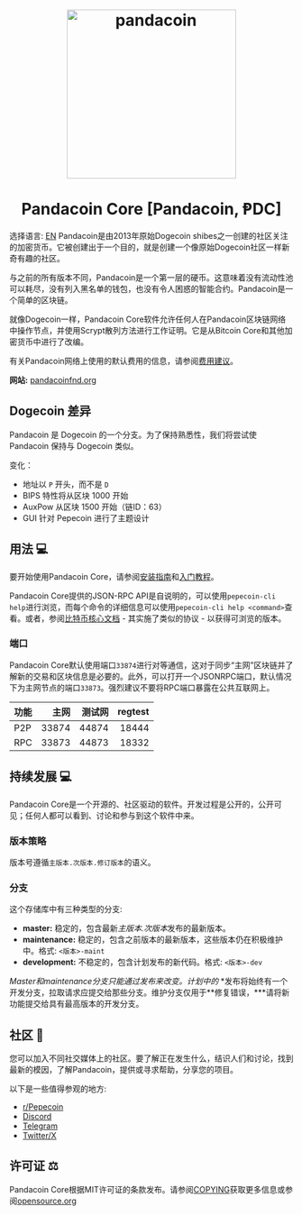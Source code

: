 <h1 align="center">
<img src="https://media-hosting.imagekit.io//7b775aca1ca541e7/Picsart_25-02-15_16-49-23-474.png?Expires=1834260863&Key-Pair-Id=K2ZIVPTIP2VGHC&Signature=bKahCdBfRC8MJspuUTK1v~rQMlFxMwSAv1pnun5iS4hUSLAcKfj6WdBiZD-gSwwtX-tVmPskpUZDwTigb8hAaKDBFKEdGRvp91hnTHD3QmQOONNPUoa2xwUG8owFZfBMlo-BzlaBgIg3US06MJK1cWhTYeoufuKxbjFLagXg2dK6xIoNEqcFl7F9HSMXolgKKX~0cXMje71R~6~vbIJqZ7O2zPzQfp~9y1ManPnfm49-RQF9a3N6A5pRiaKgNYVQ-rtZRiwKy3AU2AxPW6mzsH5SeR9J5Hih7CwTfn2G72DEIk8WrkP07w34WaCYxzoBcuMeZbo8ztelMaJR2etUpA__" alt="pandacoin" width="300"/>
<br/><br/>
Pandacoin Core [Pandacoin, ⱣDC]
</h1>

选择语言: [EN](./README.md) 
Pandacoin是由2013年原始Dogecoin shibes之一创建的社区关注的加密货币。它被创建出于一个目的，就是创建一个像原始Dogecoin社区一样新奇有趣的社区。

与之前的所有版本不同，Pandacoin是一个第一层的硬币。这意味着没有流动性池可以耗尽，没有列入黑名单的钱包，也没有令人困惑的智能合约。Pandacoin是一个简单的区块链。

就像Dogecoin一样，Pandacoin Core软件允许任何人在Pandacoin区块链网络中操作节点，并使用Scrypt散列方法进行工作证明。它是从Bitcoin Core和其他加密货币中进行了改编。

有关Pandacoin网络上使用的默认费用的信息，请参阅[费用建议](doc/fee-recommendation.md)。

**网站:** [pandacoinfnd.org](https://pandacoinfnd.org)

## Dogecoin 差异

Pandacoin 是 Dogecoin 的一个分支。为了保持熟悉性，我们将尝试使 Pandacoin 保持与 Dogecoin 类似。

变化：

* 地址以 `P` 开头，而不是 `D`
* BIPS 特性将从区块 1000 开始
* AuxPow 从区块 1500 开始（链ID：63）
* GUI 针对 Pepecoin 进行了主题设计

## 用法 💻

要开始使用Pandacoin Core，请参阅[安装指南](INSTALL.md)和[入门教程](doc/getting-started.md)。

Pandacoin Core提供的JSON-RPC API是自说明的，可以使用`pepecoin-cli help`进行浏览，而每个命令的详细信息可以使用`pepecoin-cli help <command>`查看。或者，参阅[比特币核心文档](https://developer.bitcoin.org/reference/rpc/) - 其实施了类似的协议 - 以获得可浏览的版本。

### 端口

Pandacoin Core默认使用端口`33874`进行对等通信，这对于同步“主网”区块链并了解新的交易和区块信息是必要的。此外，可以打开一个JSONRPC端口，默认情况下为主网节点的端口`33873`。强烈建议不要将RPC端口暴露在公共互联网上。

| 功能     | 主网    | 测试网  | regtest |
| :------- | ------: | ------: | ------: |
| P2P      |   33874 |   44874 |   18444 |
| RPC      |   33873 |   44873 |   18332 |

## 持续发展 💻

Pandacoin Core是一个开源的、社区驱动的软件。开发过程是公开的，公开可见；任何人都可以看到、讨论和参与到这个软件中来。
### 版本策略
版本号遵循```主版本.次版本.修订版本```的语义。

### 分支
这个存储库中有三种类型的分支:

- **master:** 稳定的，包含最新*主版本.次版本*发布的最新版本。
- **maintenance:** 稳定的，包含之前版本的最新版本，这些版本仍在积极维护中。格式: ```<版本>-maint```
- **development:** 不稳定的，包含计划发布的新代码。格式: ```<版本>-dev```

*Master和maintenance分支只能通过发布来改变。计划中的*
*发布将始终有一个开发分支，拉取请求应提交给那些分支。维护分支仅用于**修复错误，***请将新功能提交给具有最高版本的开发分支。

## 社区 🐼 

您可以加入不同社交媒体上的社区。要了解正在发生什么，结识人们和讨论，找到最新的模因，了解Pandacoin，提供或寻求帮助，分享您的项目。

以下是一些值得参观的地方:

* [r/Pepecoin](https://www.reddit.com/r//)
* [Discord](https://pandacoin.org/discord)
* [Telegram](https://t.me/PandacoinGroup)
* [Twitter/X](https://twitter.com/PandacoinFnd)

## 许可证 ⚖️
Pandacoin Core根据MIT许可证的条款发布。请参阅[COPYING](COPYING)获取更多信息或参阅[opensource.org](https://opensource.org/licenses/MIT)
